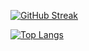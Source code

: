 
[![GitHub Streak](http://github-readme-streak-stats.herokuapp.com?user=sarthakrpc&theme=dark&background=000000)](https://git.io/streak-stats)

[![Top Langs](https://github-readme-stats.vercel.app/api/top-langs/?username=sarthakrpc&layout=compact&theme=vision-friendly-dark)](https://github.com/anuraghazra/github-readme-stats)
